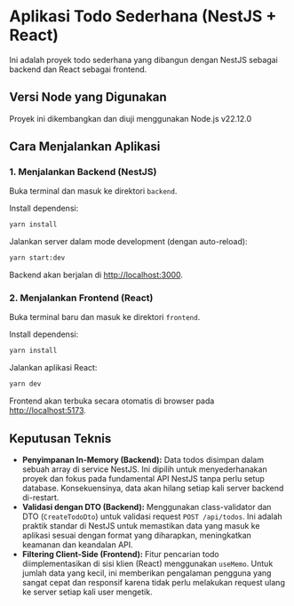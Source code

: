 # Aplikasi Todo Sederhana (NestJS + React)

Ini adalah proyek todo sederhana yang dibangun dengan NestJS sebagai backend dan React sebagai frontend.

## Versi Node yang Digunakan

Proyek ini dikembangkan dan diuji menggunakan Node.js v22.12.0

## Cara Menjalankan Aplikasi

### 1. Menjalankan Backend (NestJS)

Buka terminal dan masuk ke direktori `backend`.

Install dependensi:

```sh
yarn install
```

Jalankan server dalam mode development (dengan auto-reload):

```sh
yarn start:dev
```

Backend akan berjalan di [http://localhost:3000](http://localhost:3000).

### 2. Menjalankan Frontend (React)

Buka terminal baru dan masuk ke direktori `frontend`.

Install dependensi:

```sh
yarn install
```

Jalankan aplikasi React:

```sh
yarn dev
```

Frontend akan terbuka secara otomatis di browser pada [http://localhost:5173](http://localhost:5173).

## Keputusan Teknis

- **Penyimpanan In-Memory (Backend):** Data todos disimpan dalam sebuah array di service NestJS. Ini dipilih untuk menyederhanakan proyek dan fokus pada fundamental API NestJS tanpa perlu setup database. Konsekuensinya, data akan hilang setiap kali server backend di-restart.
- **Validasi dengan DTO (Backend):** Menggunakan class-validator dan DTO (`CreateTodoDto`) untuk validasi request `POST /api/todos`. Ini adalah praktik standar di NestJS untuk memastikan data yang masuk ke aplikasi sesuai dengan format yang diharapkan, meningkatkan keamanan dan keandalan API.
- **Filtering Client-Side (Frontend):** Fitur pencarian todo diimplementasikan di sisi klien (React) menggunakan `useMemo`. Untuk jumlah data yang kecil, ini memberikan pengalaman pengguna yang sangat cepat dan responsif karena tidak perlu melakukan request ulang ke server setiap kali user mengetik.
